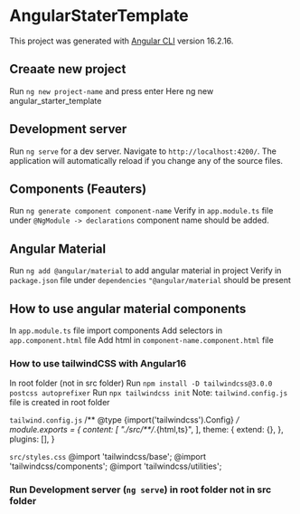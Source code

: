# AngularStaterTemplate

This project was generated with [Angular CLI](https://github.com/angular/angular-cli) version 16.2.16.

## Creaate new project
Run `ng new project-name` and press enter
Here ng new angular_starter_template

## Development server
Run `ng serve` for a dev server. 
Navigate to `http://localhost:4200/`. 
The application will automatically reload if you change any of the source files.

## Components (Feauters)
Run `ng generate component component-name` 
Verify in `app.module.ts` file under `@NgModule -> declarations` component name should be added.

## Angular Material
Run `ng add @angular/material` to add angular material in project
Verify in `package.json` file under `dependencies` `"@angular/material` should be present

## How to use angular material components
In `app.module.ts` file import components
Add selectors in `app.component.html` file
Add html in `component-name.component.html` file

### How to use tailwindCSS with Angular16
In root folder (not in src folder)
Run `npm install -D tailwindcss@3.0.0 postcss autoprefixer`
Run `npx tailwindcss init`
Note: `tailwind.config.js` file is created in root folder

`tailwind.config.js`
/** @type {import('tailwindcss').Config} */
module.exports = {
  content: [
    "./src/**/*.{html,ts}",
  ],
  theme: {
    extend: {},
  },
  plugins: [],
}

`src/styles.css`
@import 'tailwindcss/base';
@import 'tailwindcss/components';
@import 'tailwindcss/utilities';

### Run Development server (`ng serve`) in root folder not in src folder